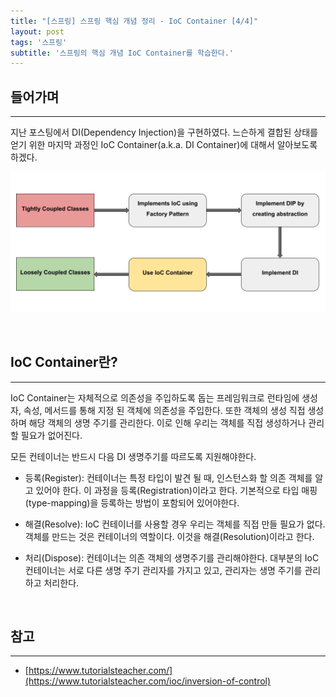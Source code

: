 ```yaml
---
title: "[스프링] 스프링 핵심 개념 정리 - IoC Container [4/4]"
layout: post
tags: '스프링'
subtitle: '스프링의 핵심 개념 IoC Container를 학습한다.'
---
```



## 들어가며
---
지난 포스팅에서 DI(Dependency Injection)을 구현하였다. 느슨하게 결합된 상태를 얻기 위한 마지막 과정인 IoC Container(a.k.a. DI Container)에 대해서 알아보도록 하겠다.

![getting-loosely-coupled-class](/images/spring-ioc-container-1.png)

&nbsp;
## IoC Container란?
---
IoC Container는 자체적으로 의존성을 주입하도록 돕는 프레임워크로 런타임에 생성자, 속성, 메서드를 통해 지정 된 객체에 의존성을 주입한다. 또한 객체의 생성 직접 생성하며 해당 객체의 생명 주기를 관리한다. 이로 인해 우리는 객체를 직접 생성하거나 관리 할 필요가 없어진다.

모든 컨테이너는 반드시 다음 DI 생명주기를 따르도록 지원해야한다.

- 등록(Register): 컨테이너는 특정 타입이 발견 될 때, 인스턴스화 할 의존 객체를 알고 있어야 한다. 이 과정을 등록(Registration)이라고 한다. 기본적으로 타입 매핑(type-mapping)을 등록하는 방법이 포함되어 있어야한다.

- 해결(Resolve): IoC 컨테이너를 사용할 경우 우리는 객체를 직접 만들 필요가 없다. 객체를 만드는 것은 컨테이너의 역할이다. 이것을 해결(Resolution)이라고 한다.

- 처리(Dispose): 컨테이너는 의존 객체의 생명주기를 관리해야한다. 대부분의 IoC 컨테이너는 서로 다른 생명 주기 관리자를 가지고 있고, 관리자는 생명 주기를 관리하고 처리한다.


&nbsp;
## 참고
---
- [https://www.tutorialsteacher.com/](https://www.tutorialsteacher.com/ioc/inversion-of-control)
